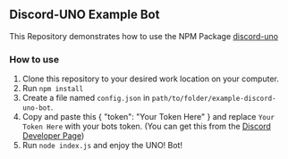 ## Discord-UNO Example Bot
This Repository demonstrates how to use the NPM Package [discord-uno](https://github.com/Maxisthemoose/discord-uno)

### How to use
1. Clone this repository to your desired work location on your computer.
2. Run `npm install`
3. Create a file named `config.json` in `path/to/folder/example-discord-uno-bot`.
4. Copy and paste this { "token": "Your Token Here" } and replace `Your Token Here` with your bots token. (You can get this from the [Discord Developer Page](https://discord.com/developers/applications))
5. Run `node index.js` and enjoy the UNO! Bot!